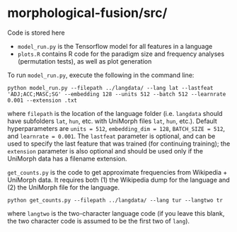 # morphological-fusion/src/
Code is stored here
* `model_run.py` is the Tensorflow model for all features in a language
* `plots.R` contains R code for the paradigm size and frequency analyses (permutation tests), as well as plot generation

To run `model_run.py`, execute the following in the command line:
```
python model_run.py --filepath ../langdata/ --lang lat --lastfeat 'ADJ;ACC;MASC;SG' --embedding 128 --units 512 --batch 512 --learnrate 0.001 --extension .txt
```
where `filepath` is the location of the language folder (i.e. `langdata` should have subfolders `lat`, `hun`, etc. with UniMorph files `lat`, `hun`, etc.). Default hyperparameters are `units = 512`, `embedding_dim = 128`, `BATCH_SIZE = 512`, and `learnrate = 0.001`. The `lastfeat` parameter is optional, and can be used to specify the last feature that was trained (for continuing training); the `extension` parameter is also optional and should be used only if the UniMorph data has a filename extension.

`get_counts.py` is the code to get approximate frequencies from Wikipedia + UniMorph data. It requires both (1) the Wikipedia dump for the language and (2) the UniMorph file for the language.
```
python get_counts.py --filepath ../langdata/ --lang tur --langtwo tr
```
where `langtwo` is the two-character language code (if you leave this blank, the two character code is assumed to be the first two of `lang`).